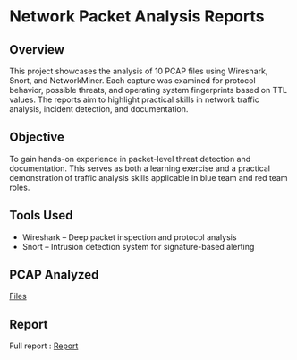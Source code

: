 #  Network Packet Analysis Reports
## Overview
This project showcases the analysis of 10 PCAP files using Wireshark, Snort, and NetworkMiner. Each capture was examined for protocol behavior, possible threats, and operating system fingerprints based on TTL values. The reports aim to highlight practical skills in network traffic analysis, incident detection, and documentation.
## Objective 
To gain hands-on experience in packet-level threat detection and documentation. This serves as both a learning exercise and a practical demonstration of traffic analysis skills applicable in blue team and red team roles.
## Tools Used
- Wireshark – Deep packet inspection and protocol analysis
- Snort – Intrusion detection system for signature-based alerting
## PCAP Analyzed
[Files](https://github.com/king0fdarkness/PCAP-Threat-Analysis-Lab/tree/main/pcaps)
## Report
Full report : [Report](https://github.com/king0fdarkness/PCAP-Threat-Analysis-Lab/blob/main/PCAP-Threat-Analysis.md)
